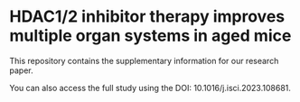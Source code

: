 # HDAC1/2 inhibitor therapy improves multiple organ systems in aged mice

This repository contains the supplementary information for our research paper.

You can also access the full study using the DOI: 10.1016/j.isci.2023.108681.


